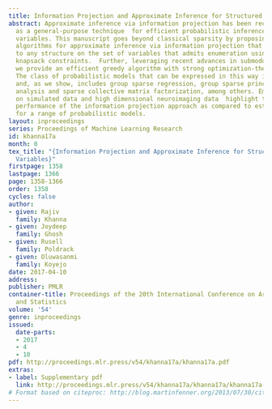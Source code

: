 ```yaml
---
title: Information Projection and Approximate Inference for Structured Sparse Variables
abstract: Approximate inference via information projection has been recently introduced
  as a general-purpose technique  for efficient probabilistic inference given sparse
  variables. This manuscript goes beyond classical sparsity by proposing efficient
  algorithms for approximate inference via information projection that are applicable
  to any structure on the set of variables that admits enumeration using matroid or
  knapsack constraints.  Further, leveraging recent advances in submodular optimization,
  we provide an efficient greedy algorithm with strong optimization-theoretic guarantees.
  The class of probabilistic models that can be expressed in this way is quite broad
  and, as we show, includes group sparse regression, group sparse principal components
  analysis and sparse collective matrix factorization, among others. Empirical results
  on simulated data and high dimensional neuroimaging data  highlight the superior
  performance of the information projection approach as compared to established baselines
  for a range of probabilistic models.
layout: inproceedings
series: Proceedings of Machine Learning Research
id: khanna17a
month: 0
tex_title: "{Information Projection and Approximate Inference for Structured Sparse
  Variables}"
firstpage: 1358
lastpage: 1366
page: 1358-1366
order: 1358
cycles: false
author:
- given: Rajiv
  family: Khanna
- given: Joydeep
  family: Ghosh
- given: Rusell
  family: Poldrack
- given: Oluwasanmi
  family: Koyejo
date: 2017-04-10
address: 
publisher: PMLR
container-title: Proceedings of the 20th International Conference on Artificial Intelligence
  and Statistics
volume: '54'
genre: inproceedings
issued:
  date-parts:
  - 2017
  - 4
  - 10
pdf: http://proceedings.mlr.press/v54/khanna17a/khanna17a.pdf
extras:
- label: Supplementary pdf
  link: http://proceedings.mlr.press/v54/khanna17a/khanna17a/khanna17a-supp.pdf
# Format based on citeproc: http://blog.martinfenner.org/2013/07/30/citeproc-yaml-for-bibliographies/
---
```


